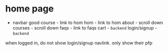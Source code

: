 # home page
- navbar
good course - link to hom
hom - link to hom
about - scroll down
courses - scroll down
faqs - link to faqs
cart - `backend`
login/signup - `backend`


when logged in, do not show login/signup navlink.
only show their pfp 